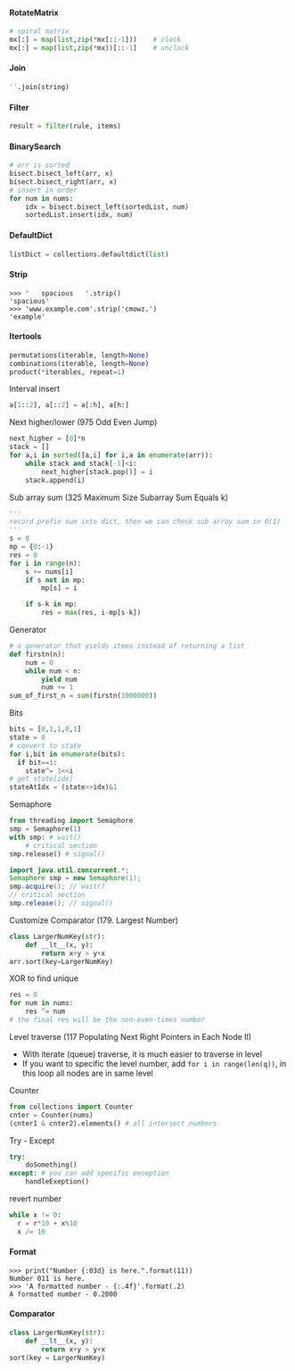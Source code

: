 #### RotateMatrix

```python
# spiral matrix
mx[:] = map(list,zip(*mx[::-1]))	# clock
mx[:] = map(list,zip(*mx))[::-1]	# unclock
```

#### Join

```python
''.join(string)
```

#### Filter

```python
result = filter(rule, items)
```

#### BinarySearch

```python
# arr is sorted
bisect.bisect_left(arr, x)
bisect.bisect_right(arr, x)
# insert in order
for num in nums:
    idx = bisect.bisect_left(sortedList, num)
    sortedList.insert(idx, num)
```

#### DefaultDict

```python
listDict = collections.defaultdict(list)
```

#### Strip

```shell
>>> '   spacious   '.strip()
'spacious'
>>> 'www.example.com'.strip('cmowz.')
'example'
```

#### Itertools

```python
permutations(iterable, length=None)
combinations(iterable, length=None)
product(*iterables, repeat=1)
```

Interval insert

```python
a[1::2], a[::2] = a[:h], a[h:]
```

Next higher/lower (975 Odd Even Jump)

```python
next_higher = [0]*n
stack = []
for a,i in sorted([a,i] for i,a in enumerate(arr)):
    while stack and stack[-1]<i:
        next_higher[stack.pop()] = i
    stack.append(i)
```

Sub array sum (325 Maximum Size Subarray Sum Equals k)

```python
'''
record prefix sum into dict, then we can check sub array sum in O(1)
'''
s = 0
mp = {0:-1}
res = 0
for i in range(n):
    s += nums[i]
    if s not in mp:
        mp[s] = i

    if s-k in mp:
        res = max(res, i-mp[s-k])
```

Generator

```python
# a generator that yields items instead of returning a list
def firstn(n):
	num = 0
	while num < n:
		yield num
		num += 1
sum_of_first_n = sum(firstn(1000000))
```

Bits

```python
bits = [0,1,1,0,1]
state = 0
# convert to state
for i,bit in enumerate(bits):
  if bit==1:
    state^= 1<<i
# get state[idx]
stateAtIdx = (state>>idx)&1
```

Semaphore

```python
from threading import Semaphore
smp = Semaphore(1)
with smp: # wait()
    # critical section
smp.release() # signal()
```

```java
import java.util.concurrent.*;
Semaphore smp = new Semaphore(1);
smp.acquire(); // wait()
// critical section
smp.release(); // signal()
```

Customize Comparator (179. Largest Number)

```python
class LargerNumKey(str):
    def __lt__(x, y):
        return x+y > y+x
arr.sort(key=LargerNumKey)
```

XOR to find unique

```python
res = 0
for num in nums:
    res ^= num
# the final res will be the non-even-times number
```

Level traverse (117 Populating Next Right Pointers in Each Node II)

- With iterate (queue) traverse, it is much easier to traverse in level
- If you want to specific the level number, add `for i in range(len(q))`, in this loop all nodes are in same level

Counter

```python
from collections import Counter
cnter = Counter(nums)
(cnter1 & cnter2).elements() # all intersect numbers
```

Try - Except

```python
try:
    doSomething()
except: # you can add specific exception
    handleExeption()
```

revert number

```python
while x != 0:
  r = r*10 + x%10
  x /= 10
```

#### Format

```shell
>>> print("Number {:03d} is here.".format(11))
Number 011 is here.
>>> 'A formatted number - {:.4f}'.format(.2)
A formatted number - 0.2000
```

#### Comparator

```python
class LargerNumKey(str):
    def __lt__(x, y):
        return x+y > y+x
sort(key = LargerNumKey)
```

